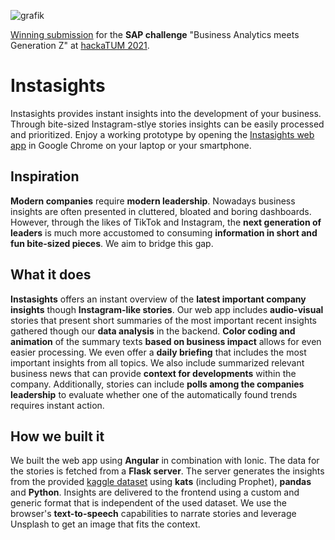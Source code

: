 ![grafik](https://user-images.githubusercontent.com/23716586/143298832-6e8b7692-48d3-4a28-be31-e8e00ddda4f1.png)

[Winning submission](https://devpost.com/software/instasights) for the **SAP challenge** "Business Analytics meets Generation Z" at [hackaTUM 2021](https://hackatum21.devpost.com/submissions/search?utf8=%E2%9C%93&prize_filter%5Bprizes%5D%5B%5D=50427).

# Instasights
Instasights provides instant insights into the development of your business. Through bite-sized Instagram-stlye stories insights can be easily processed and prioritized.
Enjoy a working prototype by opening the [Instasights web app](https://hackatum-instasights.web.app/) in Google Chrome on your laptop or your smartphone. 

## Inspiration
**Modern companies** require **modern leadership**. Nowadays business insights are often presented in cluttered, bloated and boring dashboards. However, through the likes of TikTok and Instagram, the **next generation of leaders** is much more accustomed to consuming **information in short and fun bite-sized pieces**. We aim to bridge this gap.

## What it does
**Instasights** offers an instant overview of the **latest important company insights** though **Instagram-like stories**. Our web app includes **audio-visual** stories that present short summaries of the most important recent insights gathered though our **data analysis** in the backend. **Color coding and animation** of the summary texts **based on business impact** allows for even easier processing. We even offer a **daily briefing** that includes the most important insights from all topics. We also include summarized relevant business news that can provide **context for developments** within the company.
Additionally, stories can include **polls among the companies leadership** to evaluate whether one of the automatically found trends requires instant action.

## How we built it
We built the web app using **Angular** in combination with Ionic. The data for the stories is fetched from a **Flask server**. The server generates the insights from the provided [kaggle dataset](https://www.kaggle.com/berkayalan/retail-sales-data) using **kats** (including Prophet), **pandas** and **Python**. Insights are delivered to the frontend using a custom and generic format that is independent of the used dataset. We use the browser's **text-to-speech** capabilities to narrate stories and leverage Unsplash to get an image that fits the context.
